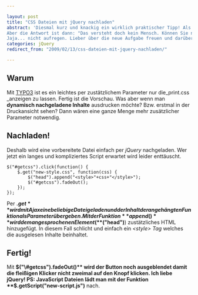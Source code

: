 ```yaml
---

layout: post
title: "CSS Dateien mit jQuery nachladen"
abstract: 'Diesmal kurz und knackig ein wirklich praktischer Tipp! Als verantwortungsvoller Webentwickler lege ich natürlich eine print.css an und versuche dem Kunden zu erklären, dass ein Ausdruck der Seite anders, aber super gut aussieht und das der aktuelle Webstandard ist und unbedingt eingesetzt werden sollte.
Aber die Antwort ist dann: "Das versteht doch kein Mensch. Können Sie nicht einfach einen Button einrichten um die Vorschau anzeigen zu lassen? Nach meinen Erfahrungen müsste das einfach zu machen sein."
Jaja... nicht aufregen. Lieber über die neue Aufgabe freuen und darüber bloggen: **Wie und warum man eine CSS Datei dynamisch nachladen kann**. Getestet in Firefox, Safari, IE6 und 7\.'
categories: jQuery
redirect_from: "2009/02/13/css-dateien-mit-jquery-nachladen/"

---
```


## Warum
Mit [TYPO3](http://www.interaktionsdesigner.de/category/typo3/ "Das schönste CMS der Welt in Pauls Blog") ist es ein leichtes per zustätzlichem Parameter nur die_print.css _anzeigen zu lassen. Fertig ist die Vorschau. Was aber wenn man **dynamisch nachgeladene Inhalte** ausdrucken möchte? Bzw. erstmal in der Druckansicht sehen? Dann wären eine ganze Menge mehr zusätzlicher Parameter notwendig.

## Nachladen!
Deshalb wird eine vorbereitete Datei einfach per _jQuery_ nachgeladen. Wer jetzt ein langes und kompliziertes Script erwartet wird leider enttäuscht.
    
    
    $("#getcss").click(function() {
        $.get("new-style.css", function(css) {
            $("head").append("<style>"+css+"</style>");
            $("#getcss").fadeOut();
        });
    });

Per **$.get** wird mit Ajax eine beliebige Datei geladen und der Inhalt der angehängten Funktion als Parameter übergeben.
Mit der Funktion **append()** wird dem angesprochenen Element (**$("head")**) zustätzliches HTML hinzugefügt. In diesem Fall schlicht und einfach ein _<style\> Tag_ welches die ausgelesen Inhalte beinhaltet.

## Fertig!
Mit **$("\#getcss").fadeOut()** wird der Button noch ausgeblendet damit die fleißigen Klicker nicht zweimal auf den Knopf  klicken. Ich liebe jQuery!
PS: JavaScript Dateien lädt man mit der Funktion **$.getScript("new-script.js")** nach.